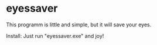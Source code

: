 # eyessaver

This programm is little and simple, but it will save your eyes.

Install:
Just run "eyessaver.exe" and joy!
